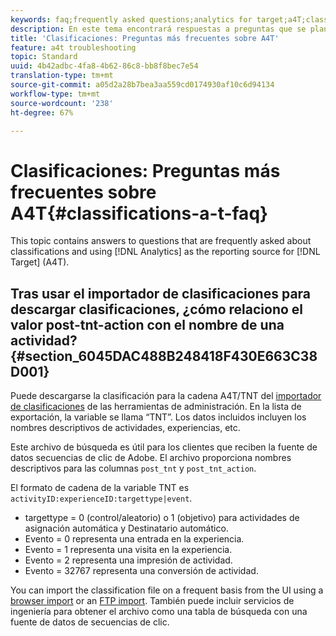 ```yaml
---
keywords: faq;frequently asked questions;analytics for target;a4T;classifications;classification;classifications importer;post-tnt-action
description: En este tema encontrará respuestas a preguntas que se plantean a menudo sobre las clasificaciones y el uso de Analytics como fuente de informes para Target (A4T).
title: 'Clasificaciones: Preguntas más frecuentes sobre A4T'
feature: a4t troubleshooting
topic: Standard
uuid: 4b42adbc-4fa8-4b62-86c8-bb8f8bec7e54
translation-type: tm+mt
source-git-commit: a05d2a28b7bea3aa559cd0174930af10c6d94134
workflow-type: tm+mt
source-wordcount: '238'
ht-degree: 67%

---
```



# Clasificaciones: Preguntas más frecuentes sobre A4T{#classifications-a-t-faq}

This topic contains answers to questions that are frequently asked about classifications and using [!DNL Analytics] as the reporting source for [!DNL Target] (A4T).

## Tras usar el importador de clasificaciones para descargar clasificaciones, ¿cómo relaciono el valor post-tnt-action con el nombre de una actividad? {#section_6045DAC488B248418F430E663C38D001}

Puede descargarse la clasificación para la cadena A4T/TNT del [importador de clasificaciones](https://experienceleague.adobe.com/docs/analytics/components/classifications/classifications-importer/c-working-with-saint.html) de las herramientas de administración. En la lista de exportación, la variable se llama “TNT”. Los datos incluidos incluyen los nombres descriptivos de actividades, experiencias, etc.

Este archivo de búsqueda es útil para los clientes que reciben la fuente de datos secuencias de clic de Adobe. El archivo proporciona nombres descriptivos para las columnas `post_tnt` y `post_tnt_action`.

El formato de cadena de la variable TNT es `activityID:experienceID:targettype|event`.

* targettype = 0 (control/aleatorio) o 1 (objetivo) para actividades de asignación  automática y Destinatario  automático.
* Evento = 0 representa una entrada en la experiencia.
* Evento = 1 representa una visita en la experiencia.
* Evento = 2 representa una impresión de actividad.
* Evento = 32767 representa una conversión de actividad.

You can import the classification file on a frequent basis from the UI using a [browser import](https://docs.adobe.com/help/en/analytics/components/classifications/classifications-importer/browser-import.html) or an [FTP import](https://docs.adobe.com/help/en/analytics/components/classifications/classifications-importer/import-file.html). También puede incluir servicios de ingeniería para obtener el archivo como una tabla de búsqueda con una fuente de datos de secuencias de clic.
